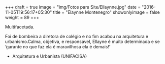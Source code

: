 +++
draft = true
image = "img/Fotos para Site/Ellaynne.jpg"
date = "2016-11-05T19:56:17+05:30"
title = "Elaynne Montenegro"
showonlyimage = false
weight = 89
+++

Multifacetada.
<!--more-->

Foi de bombeira a diretora de colégio e no fim acabou na arquitetura e urbanismo.Calma, objetiva, e responsável, Ellayne é muito determinada e se ‘garante no que faz ela é maravilhosa ela é demais!’

* Arquitetura e Urbanista (UNIFACISA)
